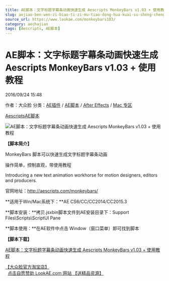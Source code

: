 ```yaml
---
title: AE脚本：文字标题字幕条动画快速生成 Aescripts MonkeyBars v1.03 + 使用教程
slug: aejiao-ben-wen-zi-biao-ti-zi-mu-tiao-dong-hua-kuai-su-sheng-cheng-aescripts-monkeybars-v1-03-shi-yong-jiao-cheng
source_url: https://www.lookae.com/monkeybars103/
category: aechajian
tags: [Aescripts, AE脚本]
---
```

# AE脚本：文字标题字幕条动画快速生成 Aescripts MonkeyBars v1.03 + 使用教程

2016/09/24 15:48

作者：大众脸
分类：[AE插件](https://www.lookae.com/after-effects/aechajian/) / [AE脚本](https://www.lookae.com/after-effects/aescripts/) / [After Effects](https://www.lookae.com/after-effects/) / [Mac 专区](https://www.lookae.com/mac-osx/)

[Aescripts](https://www.lookae.com/tag/aescripts/)[AE脚本](https://www.lookae.com/tag/ae%e8%84%9a%e6%9c%ac/)

![AE脚本：文字标题字幕条动画快速生成 Aescripts MonkeyBars v1.03 + 使用教程](https://www.lookae.com/wp-content/uploads/2016/09/monkeybars.jpg "AE脚本：文字标题字幕条动画快速生成 Aescripts MonkeyBars v1.03 + 使用教程-LookAE.com")

**【脚本简介】**

MonkeyBars 脚本可以快速生成文字标题字幕条动画

操作简单，控制直观，带使用教程

Introducing a new text animation workhorse for motion designers, editors and producers.

官网地址：http://aescripts.com/monkeybars/

**适用于Win/Mac系统下：**AE CS6/CC/CC2014/CC2015.3

**脚本安装：**拷贝.jsxbin脚本文件到AE安装目录下：Support Files\Scripts\ScriptUI Pane

**脚本使用：**在AE软件中点击 Window（窗口菜单）即可找到脚本

**【脚本下载】**

[AE脚本：文字标题字幕条动画快速生成 Aescripts MonkeyBars v1.03 + 使用教程](http://lookae.ctfile.com/fs/W2Z157029301)

[【大众脸官方淘宝店】](https://lookae.taobao.com/)                [点击自愿赞助 LookAE.com 网站 【送精品资源】](https://www.lookae.com/sponsor/)
